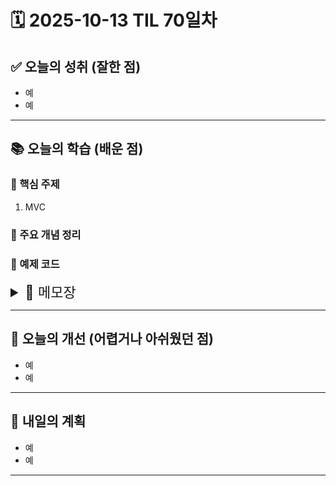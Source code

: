 # 🗓️ 2025-10-13 TIL 70일차

## ✅ 오늘의 성취 (잘한 점)

- 예
- 예

---

## 📚 오늘의 학습 (배운 점)

### 🔹 핵심 주제

1. MVC

### 🔹 주요 개념 정리

### 🔹 예제 코드

<details>
<summary style="font-size: 22px;">📓 메모장</summary>

# Express Auth

```shell
express-user-system/
├── src/
│   ├── controllers/     # 요청/응답 처리 및 서비스 계층 연결
│   ├── services/        # 비즈니스 로직 처리
│   ├── repositories/    # 데이터베이스 작업 처리
│   ├── middlewares/     # 미들웨어 함수들
│   ├── config/         # 환경 설정 관련 파일들
│   └── app.js          # 애플리케이션 시작점
├── prisma/             # Prisma 스키마 및 마이그레이션
├── http/               # API 테스트용 HTTP 요청 파일들
├── .env               # 환경 변수 설정
└── package.json       # 프로젝트 설정 및 의존성

# Client 요청 → Controller → Service → Repository → Prisma(Database)
```

## Controller

1. 요청 파싱

- req.params, req.query, req.body, 쿠키/헤더 추출

2. 요청 유효성 검사 (형식/필수값)

- 빠른 4XX 처리 (예: 필수 필드 없으면 422)

3. 인증/인가 결과 활용

- 미들웨어가 설정한 req.user 사용

```js
// authMiddleware.js
export default function auth(req, res, next) {
  // 예: JWT 디코드 후
  // const { userId, role } = verify(token)
  req.user = { userId: 1, role: "user" };
  next();
}

// app.js
app.use(auth);
```

4. 서비스 호출

- 비즈니스 로직은 호출만

5. 응답 구성

- 상태코드/헤더/바디 결정

6. 에러 위임

- try/catch에서 next(error)로 중앙 에러 핸들러에 전달

7. 하지 말아야 할 것

- DB 접근, 비즈니스 규칙 구현, 비밀번호 해시 등

> #### 외 않되?
>
> 1. 역할 분리 원칙
>
> - Controller는 기본적으로 HTTP 요청을 받아 적절한 서비스 레이어에 전달, 결과를 클라이언트에 반환
> - DB 직접 조회시
>   - DB 구조가 바뀌면 Controller까지 수정해야해 유지보수 어렵~
>   - 테스트도 어려워짐
>
> ⇒ 요청과 응답만 담당! 실제 로직은 Service / Model에서 처리하는게 깔끔!
>
> 2. 비즈니스 규칙(로직) 구현
>
> - 회원가입 시 이메일 중복 확인, 포인트 적립 계산 등
> - Controller에서 이런 규칙 구현시
>   - 로직이 Controller에 흩어져 재사용 어렵
>   - 다른 곳에서도 같은 로직을 써야 한다면 코드 중복 발생
>
> ⇒ Service 계층에서 처리시 여러 Controller에서 재사용 가능 & 테스트 EZier
>
> 3. 비밀번호 해시
>
> - `bcrypt` 같은 라이브러리 이용해 비밀번호 해시할 때도 Controller에서 바로 하기 금지
>   - 보안 로직이 Controller 안에 있으면 나중에 수정하거나 다른 인증 방식 도입시 Controller 전체 건드려야 함
>   - Service나 Auth Helper 같은 별도 모듈에서 처리하면 깔끔한 코드를 안전히 관리 가능
>
> | 계층             | 역할                                              |
> | ---------------- | ------------------------------------------------- |
> | Controller       | 요청 처리, 서비스 호출, 응답 반환                 |
> | Service          | 비즈니스 로직 처리, 데이터 검증, 비밀번호 해시 등 |
> | Model/Repository | DB 접근                                           |

## Service

> #### 비즈니스 로직의 중심
>
> 도메인 규칙, 시나리오 흐름 (가입 → 중복확인 → 해시 → 저장)

1. 도메인 유효성 검사

- 규칙 검증: 해당 사용자 존재 여부, 권한/상태 체크

2. 트랜잭션/오케스트레이션: 여러 Repository 호출 묶기 // QUES: 왜..?

- 여러 저장/수정이 한 묶음(원자성)이어야 할 때 서비스가 트랜잭션 경계 잡는 것이 일반적
- 컨트롤러가 여러 서비스 호출 & 원자성 필요시 상위 오케스트레이션 서비스(컴포지트 서비스)를 만들어
  - 그 안에서 한 번의 트렌젝션으로 묶기 가능
  - 컨트롤러에서 따로따로 호출시 정합성 깨질 수 O

3. 인프라 연동

- 외부 API, 큐, 캐시, 암호화/해시 등 // QUES: 큐가 왜 인프라..?

4. 데이터 가공

- 반환용 마스킹/정규화 (예: 비밀번호 제거)

5. 에러 생성/전파

- 의미 있는 에러(코드/메세지)로 throw → 컨트롤러가 상태코드 매핑

6. 하지 말아야 할 것

- HTTP 세부(req, res, 상태코드), 프레임워크 의존 처리 // QUES: 프레임워크가 프론트엔드단 말하는건가?
  - 가급적 프레임워크의 req, res 등을 서비스에서 처리하지 말자는 뜻
  - 서비스는 `순수 비즈니스 로직에 집중`해야한다는 원칙

> ### 왜..?
>
> 1. 왜 트랜잭션/오케스트레이션(여러 Repository 호출 묶기) 필요할까?  
>    데이터 일관성을 위해 일관성 있는 작업을 Controller에서 각각 호출X  
>    트랜잭션 경계를 서비스 레벨에서 잡아 하나의 트랜잭션으로 묶기
>
> 2. 큐가 왜 인프라일까?  
>    데이터베이스와 같은 외부 시스템 (메세지 큐: RabbitMQ, Kafka - 비동기 처리 인프라)
>
> 3. 백엔드 프레임워크 의존 금지  
>    `req, res 객체`, `HTTP status code`는 프레임워크 레벨의 책임  
>    Service 레이어에서는 순수 js,ts 객체를 받아 비즈니스 로직만 처리할 것
>
> - 하지 말아야 할 예시
>
> ```js
> async function createUser(req, res) {
>   // ❌ Service가 HTTP에 의존
>   const user = await userRepository.save(req.body);
>   res.status(201).json(user);
> }
> ```
>
> - 올바른 예시
>
> ```js
> // Controller
> async function createUserController(req, res) {
>   const result = await userService.createUser(req.body);
>   res.status(201).json(result);
> }
>
> // Service
> async function createUser(data) {
>   const user = await userRepository.save(data);
>   return user;
> }
> ```

## Repository

> #### 데이터 접근 전담
>
> Prisma/ORM 이용한 CRUD, 쿼리 최적화

1. DB 트랜잭션 단위 작업

- 제공된 트랜잭션 컨텍스트 내에서 쿼리 실행
  - 이 트랜잭션 단위의 제공은 `Service`에서!

2. DB 제약 활용

- 유니크/외래키 등 스키마 레벨 보장

3. 순수함 유지

- 입력 데이터 그대로 저장/조회, 비즈니스 규칙XX

4. 예외 처리

- ORM 에러는 가급적 래핑 없이 그대로 상위(Service)로 전파할 것

5. 하지 말아야 할 것

- HTTP 응답/상태, 도메이 규칙 판단, 요청 형식 검증

### 예시

```js
// app.js
...
app.use('/products', productController);
app.use(errorHandler);
...

// controllers/productController.js
const productController = express.Router();

productController.post('/', async (req, res, next) => {
  try{
    const createdProduct = await productService.create(req.body);
    return res.status(201).json(createdProduct);
  } catch(err) {
    return res.status(500).json({ message: err.message });
  }
});

productController.get('/:id', async (req, res) => {
  try {
    const { id } = req.params; // 요청 파싱
    const product = await productService.getById(id); // 서비스 호출
    return res.status(200).json(product);
  } catch (err) {
    return res.status(500).json({ message: err.message });
  }
});

// services/productServices.js
async function getById(id) {
  const product = await productRepository.getById(id);
  if (!product) throw new Error('Product not found');
  return product;
}

async function create(product) {
  return await productRepository.save(product);
}

// repositories/productRepository.js
async function getById(id) {
  return await prisma.product.findUnique({
    where: {
      id: parseInt(id, 10),
    },
  });
}

async function save(product) {
  return await prisma.product.create({
    data: {
      name: product.name,
      description: product.description,
      price: parseInt(product.price, 10),
    },
  });
}
```

<details><summary>정리본</summary>

### 1️⃣ Controller (컨트롤러)

- **역할:** 클라이언트 요청을 받고, 응답을 반환하는 최전선.
- **책임:**

  - HTTP 요청(req)에서 데이터 가져오기 (query, params, body)
  - 서비스 계층(service) 호출
  - HTTP 응답(res) 반환
  - 에러 처리 및 상태 코드 설정

- **주의점:** 비즈니스 로직을 여기에 넣지 말고, 단순히 요청/응답과 서비스 호출만 담당.

**예시:**

```javascript
// controllers/userController.js
import userService from "../services/userService.js";

async function getUser(req, res) {
  try {
    const userId = req.params.id; // 요청 URL에서 ID 추출
    const user = await userService.findUserById(userId); // 서비스 호출
    return res.status(200).json(user); // 클라이언트에 응답
  } catch (error) {
    return res.status(500).json({ message: error.message }); // 에러 처리
  }
}

export default {
  getUser,
};
```

---

### 2️⃣ Service (서비스)

- **역할:** 비즈니스 로직 처리 계층.
- **책임:**

  - Controller로부터 받은 데이터를 기반으로 실제 비즈니스 로직 수행
  - 필요한 경우 여러 Repository를 조합해서 데이터 처리
  - 외부 API 호출, 트랜잭션 처리 등

- **주의점:** DB나 HTTP 레이어와 직접적으로 섞이지 않게, Repository를 통해 데이터 접근.

**예시:**

```javascript
// services/userService.js
import userRepository from "../repositories/userRepository.js";

async function findUserById(id) {
  // 비즈니스 로직: 사용자 존재 여부 확인
  const user = await userRepository.getUserById(id);
  if (!user) throw new Error("User not found");
  return user;
}

export default {
  findUserById,
};
```

---

### 3️⃣ Repository (레포지토리)

- **역할:** 데이터 접근 계층, DB와 직접 통신.
- **책임:**

  - CRUD 작업 수행 (Create, Read, Update, Delete)
  - DB 쿼리 작성 및 실행
  - 데이터 모델 변환

- **주의점:** 비즈니스 로직은 포함하지 않고, 오직 DB 접근만 담당.

**예시:**

```javascript
// repositories/userRepository.js
const db = require("../models"); // 예: Sequelize ORM 모델

exports.getUserById = async (id) => {
  return await db.User.findByPk(id); // Sequelize로 DB 조회
};
```

---

### 🔑 정리

| 계층       | 책임                                          |
| ---------- | --------------------------------------------- |
| Controller | HTTP 요청/응답 처리, 서비스 호출              |
| Service    | 비즈니스 로직 처리, 여러 Repository 조합 가능 |
| Repository | DB 접근, CRUD 수행, 데이터 모델 관리          |

- Controller → Service → Repository → DB
- 이렇게 계층을 나누면 **코드 재사용성 ↑, 테스트 용이 ↑, 유지보수 용이 ↑**

</details>
</details>

---

## 🧠 오늘의 개선 (어렵거나 아쉬웠던 점)

- 예
- 예

---

## 🚀 내일의 계획

- 예
- 예

---
